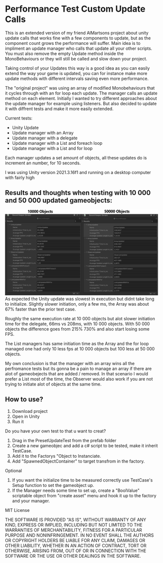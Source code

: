 # Performance Test Custom Update Calls
This is an extended version of my friend AlMartsons project about unity update calls that works fine with a few components to update, but as the component count grows the performance will suffer.
Main idea is to impliment an update manager who calls that update all your other scripts.
You must also remove the empty Update method inside the MonoBehaviours or they will still be called and slow down your project.

Taking control of your Updates this way is a good idea as you can easily extend the way your game is updated, you can for instance make more update methods with different intervals saving even more performance.

The "original project" was using an array of modified Monobehaviours that it cycles through with an for loop each update. The manager calls an update method on each element. Initially I wanted to try different approaches about the update manager for example using listeners.
But also decided to update it with diffrent tests and make it more easily extended.

Current tests:
- Unity Update
- Update manager with an Array
- Update manager with a delegate
- Update manager with a List and foreach loop
- Update manager with a List and for loop

Each manager updates a set amount of objects, all these updates do is increment an number, for 10 seconds.

I was using Unity version 2021.3.16f1 and running on a desktop computer with fairly high

## Results and thoughts when testing with 10 000 and 50 000 updated gameobjects:
![Alt text](Pictures%20for%20ReadMe/Both%20together.png?raw=true "Title")
As expected the Unity update was slowest in execution but didnt take long to initialize.
Slightly slower initiation, only a few ms, the Array was about 67% faster than the prior test case.

Roughly the same execution rate at 10 000 objects but alot slower initiation time for the delegate, 66ms vs 208ms, with 10 000 objects. With 50 000 objects the difference goes from 215% 730% and also start losing some FPS.

The List managers has same initiation time as the Array and the for loop managed one had only 10 less fps at 10 000 objects but 100 less at 50 000 objects.

My own conclusion is that the manager with an array wins all the perfromance tests but its gonna be a pain to manage an array if there are alot of gameobejects that are added / removed. 
In that scenario I would prefer a List most of the time, the Observer would also work if you are not trying to initiate alot of objects at the same time.

## How to use?
1. Download project
2. Open in Unity
3. Run it

Do you have your own test to that u want to creat?
1. Drag in the PresetUpdateTest from the prefab folder
2. Create a new gameobjec and add a c# script to be tested, make it inherit TestCase.
3. Add it to the Factorys "Object to Instanciate.
4. Add "SpawnedObjectContainer" to target transfrom in the factory.

Optional
1. If you want the initialize time to be measured correctly use TestCase's Setup function to set the gameobject up.
2. If the Manager needs some time to set up, create a "BoolValue" scriptable object from "create asset" menu and hook it up to the factory and your manager.


MIT License

THE SOFTWARE IS PROVIDED "AS IS", WITHOUT WARRANTY OF ANY KIND, EXPRESS OR
IMPLIED, INCLUDING BUT NOT LIMITED TO THE WARRANTIES OF MERCHANTABILITY,
FITNESS FOR A PARTICULAR PURPOSE AND NONINFRINGEMENT. IN NO EVENT SHALL THE
AUTHORS OR COPYRIGHT HOLDERS BE LIABLE FOR ANY CLAIM, DAMAGES OR OTHER
LIABILITY, WHETHER IN AN ACTION OF CONTRACT, TORT OR OTHERWISE, ARISING FROM,
OUT OF OR IN CONNECTION WITH THE SOFTWARE OR THE USE OR OTHER DEALINGS IN THE
SOFTWARE.
